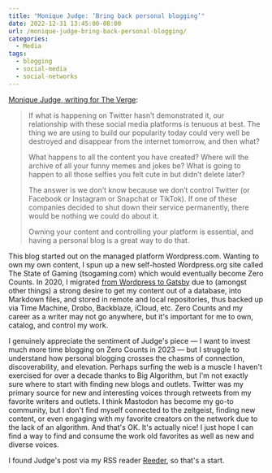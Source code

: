 ```yaml
---
title: "Monique Judge: ‘Bring back personal blogging’"
date: 2022-12-31 13:45:00-08:00
url: /monique-judge-bring-back-personal-blogging/
categories:
  - Media
tags:
  - blogging
  - social-media
  - social-networks
---
```


[Monique Judge, writing for The Verge](https://www.theverge.com/23513418/bring-back-personal-blogging):

> If what is happening on Twitter hasn’t demonstrated it, our relationship with these social media platforms is tenuous at best. The thing we are using to build our popularity today could very well be destroyed and disappear from the internet tomorrow, and then what?
>
> What happens to all the content you have created? Where will the archive of all your funny memes and jokes be? What is going to happen to all those selfies you felt cute in but didn’t delete later?
>
> The answer is we don’t know because we don’t control Twitter (or Facebook or Instagram or Snapchat or TikTok). If one of these companies decided to shut down their service permanently, there would be nothing we could do about it.
>
> Owning your content and controlling your platform is essential, and having a personal blog is a great way to do that.

This blog started out on the managed platform Wordpress.com. Wanting to own my own content, I spun up a new self-hosted Wordpress.org site called The State of Gaming (tsogaming.com) which would eventually become Zero Counts. In 2020, I migrated [from Wordpress to Gatsby](/2020/09/14/from-wordpress-to-gatsby/) due to (amongst other things) a strong desire to get my content out of a database, into Markdown files, and stored in remote and local repositories, thus backed up via Time Machine, Drobo, Backblaze, iCloud, etc. Zero Counts and my career as a writer may not go anywhere, but it's important for me to own, catalog, and control my work.

I genuinely appreciate the sentiment of Judge's piece — I want to invest much more time blogging on Zero Counts in 2023 — but I struggle to understand how personal blogging crosses the chasms of connection, discoverability, and elevation. Perhaps surfing the web is a muscle I haven't exercised for over a decade thanks to Big Algorithm, but I'm not exactly sure where to start with finding new blogs and outlets. Twitter was my primary source for new and interesting voices through retweets from my favorite writers and outlets. I think Mastodon has become my go-to community, but I don't find myself connected to the zeitgeist, finding new content, or even engaging with my favorite creators on the network due to the lack of an algorithm. And that's OK. It's actually nice! I just hope I can find a way to find and consume the work old favorites as well as new and diverse voices.

I found Judge's post via my RSS reader [Reeder](https://www.reederapp.com), so that's a start.
